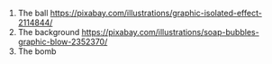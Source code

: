 1. The ball
https://pixabay.com/illustrations/graphic-isolated-effect-2114844/
1. The background
https://pixabay.com/illustrations/soap-bubbles-graphic-blow-2352370/
1. The bomb
